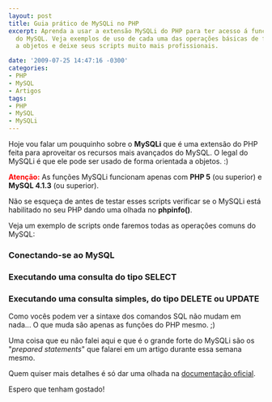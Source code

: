 ```yaml
---
layout: post
title: Guia prático de MySQLi no PHP
excerpt: Aprenda a usar a extensão MySQLi do PHP para ter acesso á funções avançadas
  do MySQL. Veja exemplos de uso de cada uma das operações básicas de fomra orientada
  a objetos e deixe seus scripts muito mais profissionais.

date: '2009-07-25 14:47:16 -0300'
categories:
- PHP
- MySQL
- Artigos
tags:
- PHP
- MySQL
- MySQLi
---
```

Hoje vou falar um pouquinho sobre o <strong>MySQLi</strong> que é uma extensão do PHP feita para aproveitar os recursos mais avançados do MySQL. O legal do MySQLi é que ele pode ser usado de forma orientada a objetos. :)

<strong style="color: red">Atenção:</strong> As funções MySQLi funcionam apenas com <strong>PHP 5</strong> (ou superior) e <strong>MySQL 4.1.3</strong> (ou superior).

Não se esqueça de antes de testar esses scripts verificar se o MySQLi está habilitado no seu PHP dando uma olhada no <strong>phpinfo()</strong>.

Veja um exemplo de scripts onde faremos todas as operações comuns do MySQL:

### Conectando-se ao MySQL

<div data-gist-id="40615383d6cee8d31ac2" data-gist-show-loading="false"></div>



### Executando uma consulta do tipo SELECT

<div data-gist-id="15ea4b3149e040c6af1e" data-gist-show-loading="false"></div>



### Executando uma consulta simples, do tipo DELETE ou UPDATE

<div data-gist-id="e8d8b6a2ade6b4b9a511" data-gist-show-loading="false"></div>

Como vocês podem ver a sintaxe dos comandos SQL não mudam em nada... O que muda são apenas as funções do PHP mesmo. ;)

Uma coisa que eu não falei aqui e que é o grande forte do MySQLi são os "<em>prepared statements</em>" que falarei em um artigo durante essa semana mesmo.

Quem quiser mais detalhes é só dar uma olhada na [documentação oficial](http://br2.php.net/manual/pt_BR/book.mysqli.php).

Espero que tenham gostado!

